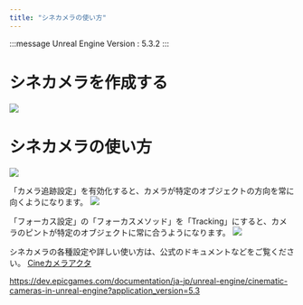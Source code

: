```yaml
---
title: "シネカメラの使い方"
---
```

:::message
Unreal Engine Version : 5.3.2
:::

# シネカメラを作成する

![](https://storage.googleapis.com/zenn-user-upload/eebcce84ddfb-20240704.png)


# シネカメラの使い方

![](https://storage.googleapis.com/zenn-user-upload/908ede68e5ae-20241130.png)


「カメラ追跡設定」を有効化すると、カメラが特定のオブジェクトの方向を常に向くようになります。
![](https://storage.googleapis.com/zenn-user-upload/a5a6e785ed77-20240704.png)

「フォーカス設定」の「フォーカスメソッド」を「Tracking」にすると、カメラのピントが特定のオブジェクトに常に合うようになります。
![](https://storage.googleapis.com/zenn-user-upload/446ad2c3d665-20240704.png)


シネカメラの各種設定や詳しい使い方は、公式のドキュメントなどをご覧ください。
[Cineカメラアクタ](https://dev.epicgames.com/documentation/ja-jp/unreal-engine/cinematic-cameras-in-unreal-engine?application_version=5.3)

https://dev.epicgames.com/documentation/ja-jp/unreal-engine/cinematic-cameras-in-unreal-engine?application_version=5.3